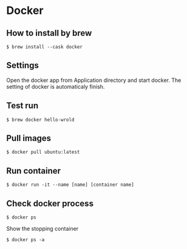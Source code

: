 # Docker

## How to install by brew

```shell
$ brew install --cask docker
```

## Settings

Open the docker app from Application directory and start docker.
The setting of docker is automaticaly finish.

## Test run

```shell
$ brew docker hello-wrold
```

## Pull images

```shell
$ docker pull ubuntu:latest
```

## Run container

```shell
$ docker run -it --name [name] [container name]
```

## Check docker process

```shell
$ docker ps
```

Show the stopping container
```
$ docker ps -a
```

